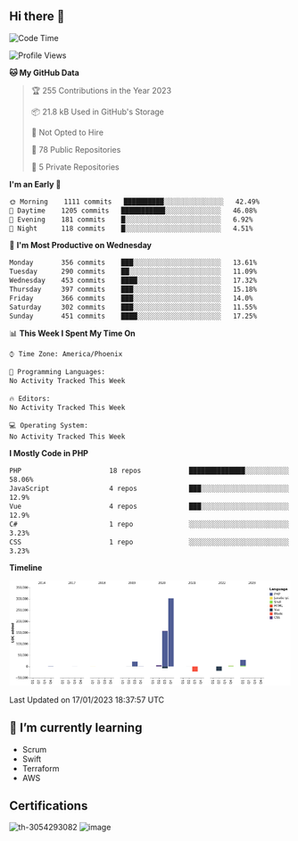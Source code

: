 ## Hi there 👋

<!--START_SECTION:waka-->
![Code Time](http://img.shields.io/badge/Code%20Time-7%2C948%20hrs%206%20mins-blue)

![Profile Views](http://img.shields.io/badge/Profile%20Views-0-blue)

**🐱 My GitHub Data** 

> 🏆 255 Contributions in the Year 2023
 > 
> 📦 21.8 kB Used in GitHub's Storage 
 > 
> 🚫 Not Opted to Hire
 > 
> 📜 78 Public Repositories 
 > 
> 🔑 5 Private Repositories  
 > 
**I'm an Early 🐤** 

```text
🌞 Morning    1111 commits   ██████████░░░░░░░░░░░░░░░   42.49% 
🌆 Daytime    1205 commits   ███████████░░░░░░░░░░░░░░   46.08% 
🌃 Evening    181 commits    █░░░░░░░░░░░░░░░░░░░░░░░░   6.92% 
🌙 Night      118 commits    █░░░░░░░░░░░░░░░░░░░░░░░░   4.51%

```
📅 **I'm Most Productive on Wednesday** 

```text
Monday       356 commits    ███░░░░░░░░░░░░░░░░░░░░░░   13.61% 
Tuesday      290 commits    ██░░░░░░░░░░░░░░░░░░░░░░░   11.09% 
Wednesday    453 commits    ████░░░░░░░░░░░░░░░░░░░░░   17.32% 
Thursday     397 commits    ███░░░░░░░░░░░░░░░░░░░░░░   15.18% 
Friday       366 commits    ███░░░░░░░░░░░░░░░░░░░░░░   14.0% 
Saturday     302 commits    ███░░░░░░░░░░░░░░░░░░░░░░   11.55% 
Sunday       451 commits    ████░░░░░░░░░░░░░░░░░░░░░   17.25%

```


📊 **This Week I Spent My Time On** 

```text
⌚︎ Time Zone: America/Phoenix

💬 Programming Languages: 
No Activity Tracked This Week

🔥 Editors: 
No Activity Tracked This Week

💻 Operating System: 
No Activity Tracked This Week

```

**I Mostly Code in PHP** 

```text
PHP                      18 repos            ██████████████░░░░░░░░░░░   58.06% 
JavaScript               4 repos             ███░░░░░░░░░░░░░░░░░░░░░░   12.9% 
Vue                      4 repos             ███░░░░░░░░░░░░░░░░░░░░░░   12.9% 
C#                       1 repo              ░░░░░░░░░░░░░░░░░░░░░░░░░   3.23% 
CSS                      1 repo              ░░░░░░░░░░░░░░░░░░░░░░░░░   3.23%

```


**Timeline**

![Chart not found](https://raw.githubusercontent.com/mikebronner/mikebronner/master/charts/bar_graph.png) 


 Last Updated on 17/01/2023 18:37:57 UTC
<!--END_SECTION:waka-->

<!--
**mikebronner/mikebronner** is a ✨ _special_ ✨ repository because its `README.md` (this file) appears on your GitHub profile.

Here are some ideas to get you started:

- 🔭 I’m currently working on ...
- 🌱 I’m currently learning ...
- 👯 I’m looking to collaborate on ...
- 🤔 I’m looking for help with ...
- 💬 Ask me about ...
- 📫 How to reach me: ...
- 😄 Pronouns: ...
- ⚡ Fun fact: ...
-->

## 🌱 I’m currently learning

- Scrum
- Swift
- Terraform
- AWS

## Certifications

![th-3054293082](https://user-images.githubusercontent.com/1791050/208267034-c5006f82-ae89-41eb-9478-7106c5aba070.jpg)          ![image](https://user-images.githubusercontent.com/1791050/208267032-13c8c426-f627-448d-b23e-e3dd74b6712a.png)

